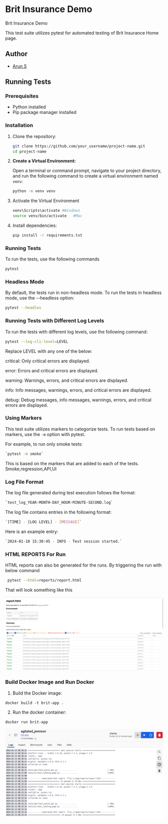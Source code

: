 # Brit Insurance Demo
Brit Insurance Demo

This test suite utilizes pytest for automated testing of Brit Insurance Home page.

## Author

- [Arun S](https://github.com/contactarun22)

## Running Tests

### Prerequisites

- Python installed
- Pip package manager installed

### Installation

1. Clone the repository:

    ```bash
    git clone https://github.com/your_username/project-name.git
    cd project-name
    ```

2. **Create a Virtual Environment:**

   Open a terminal or command prompt, navigate to your project directory, and run the following command to create a virtual environment named `venv`:

   ```bash
   python -m venv venv

3. Activate the Virtual Environment

   ```bash
   venv\Scripts\activate #Windows
   source venv/bin/activate   #Mac

4. Install dependencies:

    ```bash
    pip install -r requirements.txt
    ```

### Running Tests

To run the tests, use the following commands

```bash
pytest
```

### Headless Mode

By default, the tests run in non-headless mode. To run the tests in headless mode, use the --headless option:
```bash
pytest --headles
```

### Running Tests with Different Log Levels

To run the tests with different log levels, use the following command:

```bash
pytest --log-cli-level=LEVEL
```
Replace LEVEL with any one of the below:

critical: Only critical errors are displayed.

error: Errors and critical errors are displayed.

warning: Warnings, errors, and critical errors are displayed.

info: Info messages, warnings, errors, and critical errors are displayed.

debug: Debug messages, info messages, warnings, errors, and critical errors are displayed.

### Using Markers

This test suite utilizes markers to categorize tests. To run tests based on markers, use the `-m` option with pytest.

For example, to run only smoke tests:

```bash
`pytest -m smoke`
```

This is based on the markers that are added to each of the tests. Smoke,regression,API,UI

### Log File Format

The log file generated during test execution follows the format:

```bash
`test_log_YEAR-MONTH-DAY_HOUR-MINUTE-SECOND.log`
```

The log file contains entries in the following format:

```bash
`[TIME] - [LOG LEVEL] - [MESSAGE]`
```

Here is an example entry:

```bash
`2024-01-10 15:30:45 - INFO - Test session started.`
```

### HTML REPORTS For Run

HTML reports can also be generated for the runs.
By triggering the run with below command

```bash
 pytest --html=reports/report.html
```

That will look something like this

![Alt Text](ReportScreenshot.png)


### Build Docker Image and Run Docker

1. Build the Docker image:

```
docker build -t brit-app .
```

2. Run the docker container:

```
docker run brit-app
```

![Alt Text](DockerScreeenshot.png)



